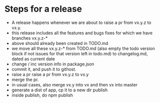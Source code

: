 # Steps for a release
- A release happens whenever we are about to raise a pr from vx.y.z to vx.y.
- this release includes all the features and bugs fixes for which we have branches vx.y.z-*
- above should already been created in TODO.md
- we move all these vx.y.z-* from TODO.md (also empty the todo version block if not issues for that version left in todo.md) to changelog.md, dated as current date
- change / inc version info in package.json
- commit it, and push it to githost.
- raise a pr raise a pr from vx.y.z to vx.y
- merge the pr.
- in usual cases, also merge vx.y into vx and then vx into master
- generate a dist of app, cp it to a new dir publish
- inside publish, do npm publish
